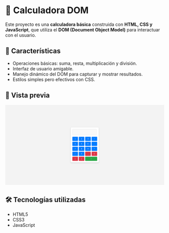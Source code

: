 # 🧮 Calculadora DOM

Este proyecto es una **calculadora básica** construida con **HTML, CSS y JavaScript**, que utiliza el **DOM (Document Object Model)** para interactuar con el usuario.

## 🚀 Características

- Operaciones básicas: suma, resta, multiplicación y división.
- Interfaz de usuario amigable.
- Manejo dinámico del DOM para capturar y mostrar resultados.
- Estilos simples pero efectivos con CSS.

## 📸 Vista previa

![Vista previa de la calculadora](./img/Captura%20desde%202025-05-08%2012-46-34.png)

## 🛠️ Tecnologías utilizadas

- HTML5
- CSS3
- JavaScript
